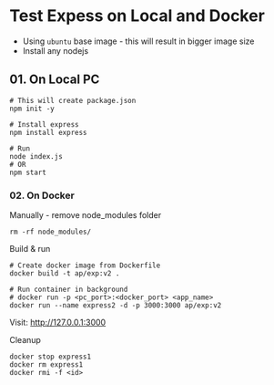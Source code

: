 # Test Expess on Local and Docker
- Using `ubuntu` base image - this will result in bigger image size
- Install any nodejs


## 01. On Local PC
```
# This will create package.json
npm init -y

# Install express
npm install express

# Run
node index.js
# OR
npm start
```

### 02. On Docker
Manually - remove node_modules folder

```
rm -rf node_modules/
```

Build & run
```
# Create docker image from Dockerfile
docker build -t ap/exp:v2 .

# Run container in background
# docker run -p <pc_port>:<docker_port> <app_name>
docker run --name express2 -d -p 3000:3000 ap/exp:v2
```

Visit: http://127.0.0.1:3000

Cleanup
```
docker stop express1
docker rm express1
docker rmi -f <id>
```


